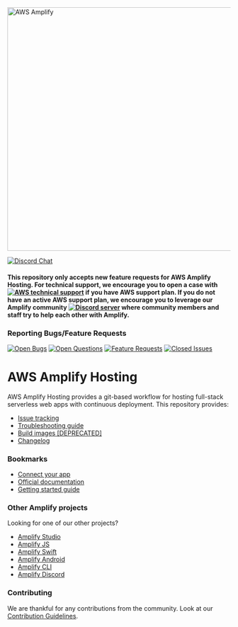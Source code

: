 <a href="https://aws-amplify.github.io/" target="_blank">
    <img src="https://s3.amazonaws.com/aws-mobile-hub-images/aws-amplify-logo.png" alt="AWS Amplify" width="550" >
</a>

<p>
  <a href="https://discord.gg/jWVbPfC" target="_blank">
    <img src="https://img.shields.io/discord/308323056592486420?logo=discord"" alt="Discord Chat" />  
  </a>
</p>

#### This repository only accepts new feature requests for AWS Amplify Hosting. For technical support, we encourage you to open a case with [![AWS technical support]()](https://docs.aws.amazon.com/awssupport/latest/user/case-management.html#creating-a-support-case) if you have AWS support plan. If you do not have an active AWS support plan, we encourage you to leverage our Amplify community [![Discord server]()](https://discord.gg/amplify) where community members and staff try to help each other with Amplify.

### Reporting Bugs/Feature Requests

[![Open Bugs](https://img.shields.io/github/issues/aws-amplify/amplify-hosting/bug?color=d73a4a&label=bugs)](https://github.com/aws-amplify/amplify-hosting/issues?q=is%3Aissue+is%3Aopen+label%3Abug)
[![Open Questions](https://img.shields.io/github/issues/aws-amplify/amplify-hosting/question?color=558dfd&label=questions)](https://github.com/aws-amplify/amplify-hosting/issues?q=is%3Aissue+label%3A%22question%22+is%3Aopen+)
[![Feature Requests](https://img.shields.io/github/issues/aws-amplify/amplify-hosting/feature-request?color=ff9001&label=feature%20requests)](https://github.com/aws-amplify/amplify-hosting/issues?q=is%3Aissue+label%3Afeature-request+is%3Aopen)
[![Closed Issues](https://img.shields.io/github/issues-closed/aws-amplify/amplify-hosting?color=%2325CC00&label=issues%20closed)](https://github.com/aws-amplify/amplify-hosting/issues?q=is%3Aissue+is%3Aclosed+)

# AWS Amplify Hosting

AWS Amplify Hosting provides a git-based workflow for hosting full-stack serverless web apps with continuous deployment. This repository provides:

- [Issue tracking](https://github.com/aws-amplify/amplify-hosting/issues)
- [Troubleshooting guide](https://github.com/aws-amplify/amplify-hosting/blob/master/FAQ.md)
- [Build images [DEPRECATED]](https://github.com/aws-amplify/amplify-hosting/tree/master/images)
- [Changelog](https://github.com/aws-amplify/amplify-hosting/blob/master/CHANGELOG.md)

### Bookmarks

- [Connect your app](https://aws.amazon.com/amplify/hosting/)
- [Official documentation](https://docs.aws.amazon.com/amplify/latest/userguide/welcome.html)
- [Getting started guide](https://aws.amazon.com/amplify/console/getting-started/)

### Other Amplify projects

Looking for one of our other projects?

- [Amplify Studio](https://github.com/aws-amplify/amplify-studio)
- [Amplify JS](https://github.com/aws-amplify/amplify-js/issues)
- [Amplify Swift](https://github.com/aws-amplify/amplify-swift/issues)
- [Amplify Android](https://github.com/aws-amplify/amplify-android/issues)
- [Amplify CLI](https://github.com/aws-amplify/amplify-cli/issues)
- [Amplify Discord](https://discord.com/invite/amplify)

### Contributing

We are thankful for any contributions from the community. Look at our [Contribution Guidelines](https://github.com/aws-amplify/amplify-hosting/blob/main/CONTRIBUTING.md).
